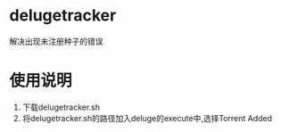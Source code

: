 # delugetracker
解决出现未注册种子的错误
# 使用说明
1. 下载delugetracker.sh
2. 将delugetracker.sh的路径加入deluge的execute中,选择Torrent Added
